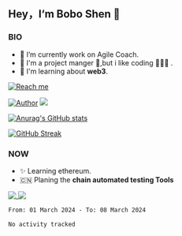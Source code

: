 ## Hey，I‘m Bobo Shen 👋

<!--
**shenyubo1982/shenyubo1982** is a ✨ _special_ ✨ repository because its `README.md` (this file) appears on your GitHub profile.
- 🤔 I’m looking for help with ...
- 💬 Ask me about ...
- 👯 I’m looking to collaborate on ...
- ⚡ Fun fact: ...
- 😄 Pronouns: ...


Here are some ideas to get you started:
-->

### BIO
- 🔭 I’m currently work on Agile Coach.
- 🌱 I'm a project manger 💼,but i like coding 👨🏻‍💻 .
- 🧠 I'm learning about **web3**.

[![Reach me](https://s2.loli.net/2022/06/12/vQyDIuP9HUq4p3R.png)](https://twitter.com/SHENYUBOBO)



[![Author](https://img.shields.io/badge/Author-shenyubo-blue "Author")](https://github.com/shenyubo1982 "Author")
![](https://komarev.com/ghpvc/?username=shenyubo1982&color=yellow)

[![Anurag's GitHub stats](https://github-readme-stats.vercel.app/api?username=shenyubo1982&show_icons=true&theme=onedark)](https://github.com/shenyubo1982)


[![GitHub Streak](https://github-readme-streak-stats.herokuapp.com?user=shenyubo1982&theme=onedark&hide_border=true&date_format=%5BY.%5Dn.j)](https://git.io/streak-stats)


### NOW
- ✨ Learning ethereum. 
- 🇨🇳 Planing the **chain automated testing Tools**

<a href="https://github.com/shenyubo1982/ethDemo" target="_blank">
  <img align="top" src="https://github-readme-stats.vercel.app/api/pin/?username=shenyubo1982&repo=ethDemo&theme=onedark" />
</a>
<a href="https://github.com/shenyubo1982/ethDemo" target="_blank">
 <img align="top" src="https://github-readme-stats.vercel.app/api/top-langs/?username=shenyubo1982&layout=compact&hide=javascript,html&theme=onedark" />
</a>

<!--START_SECTION:waka-->

```txt
From: 01 March 2024 - To: 08 March 2024

No activity tracked
```

<!--END_SECTION:waka-->

